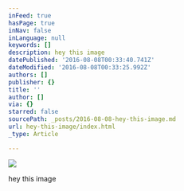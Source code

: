 ```yaml
---
inFeed: true
hasPage: true
inNav: false
inLanguage: null
keywords: []
description: hey this image
datePublished: '2016-08-08T00:33:40.741Z'
dateModified: '2016-08-08T00:33:25.992Z'
authors: []
publisher: {}
title: ''
author: []
via: {}
starred: false
sourcePath: _posts/2016-08-08-hey-this-image.md
url: hey-this-image/index.html
_type: Article

---
```

![](https://the-grid-user-content.s3-us-west-2.amazonaws.com/baedc4b7-9ec5-4489-ba32-13425bbf9e3a.png)

hey this image